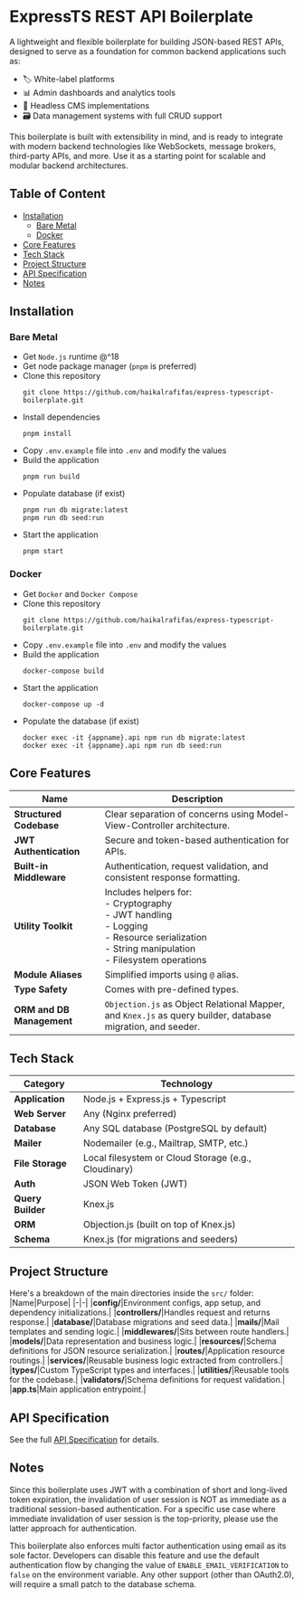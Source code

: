 <!-- omit in toc -->
# ExpressTS REST API Boilerplate

A lightweight and flexible boilerplate for building JSON-based REST APIs, designed to serve as a foundation for common backend applications such as:
- 🏷️ White-label platforms
- 📊 Admin dashboards and analytics tools
- 📰 Headless CMS implementations
- 🗃️ Data management systems with full CRUD support

This boilerplate is built with extensibility in mind, and is ready to integrate with modern backend technologies like WebSockets, message brokers, third-party APIs, and more. Use it as a starting point for scalable and modular backend architectures.

<!-- omit in toc -->
## Table of Content
- [Installation](#installation)
  - [Bare Metal](#bare-metal)
  - [Docker](#docker)
- [Core Features](#core-features)
- [Tech Stack](#tech-stack)
- [Project Structure](#project-structure)
- [API Specification](#api-specification)
- [Notes](#notes)

## Installation
### Bare Metal
- Get `Node.js` runtime @^18
- Get node package manager (`pnpm` is preferred)
- Clone this repository
  ```
  git clone https://github.com/haikalrafifas/express-typescript-boilerplate.git
  ```
- Install dependencies
  ```
  pnpm install
  ```
- Copy `.env.example` file into `.env` and modify the values
- Build the application
  ```
  pnpm run build
  ```
- Populate database (if exist)
  ```
  pnpm run db migrate:latest
  pnpm run db seed:run
  ```
- Start the application
  ```
  pnpm start
  ```
### Docker
- Get `Docker` and `Docker Compose`
- Clone this repository
  ```
  git clone https://github.com/haikalrafifas/express-typescript-boilerplate.git
  ```
- Copy `.env.example` file into `.env` and modify the values
- Build the application
  ```
  docker-compose build
  ```
- Start the application
  ```
  docker-compose up -d
  ```
- Populate the database (if exist)
  ```
  docker exec -it {appname}.api npm run db migrate:latest
  docker exec -it {appname}.api npm run db seed:run
  ```

## Core Features
|Name|Description|
|--|--|
|**Structured Codebase**|Clear separation of concerns using Model-View-Controller architecture.|
|**JWT Authentication**|Secure and token-based authentication for APIs.|
|**Built-in Middleware**|Authentication, request validation, and consistent response formatting.|
|**Utility Toolkit**|Includes helpers for:<br>- Cryptography<br>- JWT handling<br>- Logging<br>- Resource serialization<br>- String manipulation<br>- Filesystem operations|
|**Module Aliases**|Simplified imports using `@` alias.|
|**Type Safety**|Comes with pre-defined types.|
|**ORM and DB Management**|`Objection.js` as Object Relational Mapper, and `Knex.js` as query builder, database migration, and seeder.|

## Tech Stack
|Category|Technology|
|-|-|
|**Application**|Node.js + Express.js + Typescript|
|**Web Server**|Any (Nginx preferred)|
|**Database**|Any SQL database (PostgreSQL by default)|
|**Mailer**|Nodemailer (e.g., Mailtrap, SMTP, etc.)|
|**File Storage**|Local filesystem or Cloud Storage (e.g., Cloudinary)|
|**Auth**|JSON Web Token (JWT)|
|**Query Builder**|Knex.js|
|**ORM**|Objection.js (built on top of Knex.js)|
|**Schema**|Knex.js (for migrations and seeders)|

## Project Structure
Here's a breakdown of the main directories inside the `src/` folder:
|Name|Purpose|
|-|-|
|**config/**|Environment configs, app setup, and dependency initializations.|
|**controllers/**|Handles request and returns response.|
|**database/**|Database migrations and seed data.|
|**mails/**|Mail templates and sending logic.|
|**middlewares/**|Sits between route handlers.|
|**models/**|Data representation and business logic.|
|**resources/**|Schema definitions for JSON resource serialization.|
|**routes/**|Application resource routings.|
|**services/**|Reusable business logic extracted from controllers.|
|**types/**|Custom TypeScript types and interfaces.|
|**utilities/**|Reusable tools for the codebase.|
|**validators/**|Schema definitions for request validation.|
|**app.ts**|Main application entrypoint.|

## API Specification
See the full [API Specification](docs/api.md) for details.

## Notes
Since this boilerplate uses JWT with a combination of short and long-lived token expiration,
the invalidation of user session is NOT as immediate as a traditional session-based authentication.
For a specific use case where immediate invalidation of user session is the top-priority,
please use the latter approach for authentication.

This boilerplate also enforces multi factor authentication using email as its sole factor.
Developers can disable this feature and use the default authentication flow by changing the value
of `ENABLE_EMAIL_VERIFICATION` to `false` on the environment variable.
Any other support (other than OAuth2.0), will require a small patch to the database schema.
